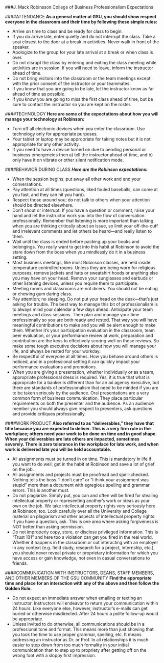 ###J. Mack Robinsson College of Business Professionalism Expectations

####ATTENDANCE
**As a general matter at GSU, you should show respect everyone in the classroom and their time by following these simple rules:**

+ Arrive on time to class and be ready for class to begin.
+ If you do arrive late, enter quietly and do not interrupt the class. Take a seat closest to the door at a break in activities. Never walk in front of the speaker.
+ Apologize to the group for your late arrival at a break or when class is over.
+ Do not disrupt the class by entering and exiting the class meeting while activities are in session. If you will need to leave, inform the instructor ahead of time.
+ Do not bring visitors into the classroom or the team meetings except with the prior consent of the instructor or your teammates.
+ If you know that you are going to be late, let the instructor know as far ahead of time as possible.
+ If you know you are going to miss the first class ahead of time, but be sure to contact the instructor so you are kept on the roster.


####TECHNOLOGY
**Here are some of the expectations about how you will manage your technology at Robinson:**

+ Turn off all electronic devices when you enter the classroom. Use technology only for appropriate purposes.
+ Your tablet or laptop may be appropriate for taking notes but it is not appropriate for any other activity.
+ If you need to have a device turned on due to pending personal or business emergencies then a) tell the instructor ahead of time, and b) only have it on vibrate or other silent notification mode.


####BEHAVIOR DURING CLASS
***Here are the Robinson expectations:***

+ When the session begins, put away all other work and end your conversations.
+ Pay attention at all times (questions, liked fouled baseballs, can come at you fast, and they can hit you hard).
+ Respect those around you; do not talk to others when your attention should be directed elsewhere.
+ Don’t shout or interrupt. If you have a question or comment, raise your hand and let the instructor work you into the flow of conversation professionally. Remember that listening is more important than talking when you are thinking critically about an issue, so limit your off-the-cuff and irrelevant comments and let others be heard—and really listen to them.
+ Wait until the class is ended before packing up your books and belongings. You really want to get into this habit at Robinson to avoid the stare down from the boss when you mindlessly do it in a business setting.
+ Most business meetings, like most Robinson classes, are held inside temperature controlled rooms. Unless they are being worn for religious purposes, remove jackets and hats or sweatshirt hoods or anything else you may have on your head. Remove your sunglasses and earbuds or other listening devices, unless you require them to participate.
+ Meeting rooms and classrooms are not diners. You should not be eating or chewing gum during class.
+ Pay attention; no sleeping. Do not put your head on the desk—that’s just asking for trouble. The best way to manage this bit of professionalism is to always mind your calendar a few days ahead. Anticipate your team meetings and class sessions. Then plan and manage your time professionally so you are both ready and rested. That way you will have meaningful contributions to make and you will be alert enough to make them. Whether it’s your participation evaluation in the classroom, team peer evaluation, or your performance review at work, preparation and contribution are the keys to effectively scoring well on these reviews. So make some tough executive decisions about how you will manage your life, and always be rested for your workday.
+ Be respectful of everyone at all times. How you behave around others is noticed, and in a professional setting it can quickly impact your performance evaluations and promotions.
+ When you are giving a presentation, whether individually or as a team, appropriate professional dress is required. Yes, it is true that what is appropriate for a banker is different than for an ad agency executive, but there are standards of professionalism that need to be minded if you are to be taken seriously by the audience. Oral presentations are a very common form of business communication. They place particular requirements on both the presenter and the audience. As an audience member you should always give respect to presenters, ask questions and provide critiques professionally.


####WORK PRODUCT
**Also referred to as “deliverables,” they have that title because you are expected to deliver. This is a very firm rule in the workplace; others need your work to be done on time and in good shape. When your deliverables are late others are impacted, sometimes severely. There is zero tolerance in the workplace for late work, and when work is delivered late you will be held accountable.**

+ All assignments must be turned in on time. This is mandatory in life if you want to do well; get in the habit at Robinson and save a lot of grief on the job.
+ All assignments and projects must be proofread and spell-checked. Nothing tells the boss “I don’t care” or “I think your assignment was stupid” more than a document with egregious spelling and grammar errors. This is another must.
+ Do not plagiarize. Simply put, you can and often will be fired for stealing intellectual property or representing another’s work or ideas as your own on the job. We take intellectual property rights very seriously here at Robinson, too. Look carefully over all the University and College material on plagiarism and other aspects of intellectual property rights. If you have a question, ask. This is one area where asking forgiveness is NOT better than asking permission.
+ Do not improperly copy, store, or disclose privileged information. This is “Trust 101” and here too a violation can get you fired in the real world. Whether it happens in the classroom or out interacting with an employer in any context (e.g. field study, research for a project, internship, etc.), you should never reveal private or proprietary information for which you have access or gain knowledge, not even in casual conversations to friends.



####COMMUNICATION WITH INSTRUCTORS, DEANS, STAFF MEMBERS, AND OTHER MEMBERS OF THE GSU COMMUNITY
**Find the appropriate time and place for an interaction with any of the above and then follow the Golden Rule.**

+ Do not expect an immediate answer when emailing or texting an instructor. Instructors will endeavor to return your communication within 24 hours. Like everyone else, however, instructor’s e-mails can get buried or otherwise misdirected. After 24 hours a polite follow-up would be appropriate.
+ Unless invited to do otherwise, all communications should be in a professional tone and format. This means more than just showing that you took the time to use proper grammar, spelling, etc. It means addressing an instructor as Dr. or Prof. In all relationships it is much easier to step down from too much formality in your initial communication than to step up to propriety after getting off on the wrong foot with a sloppy first impression.
